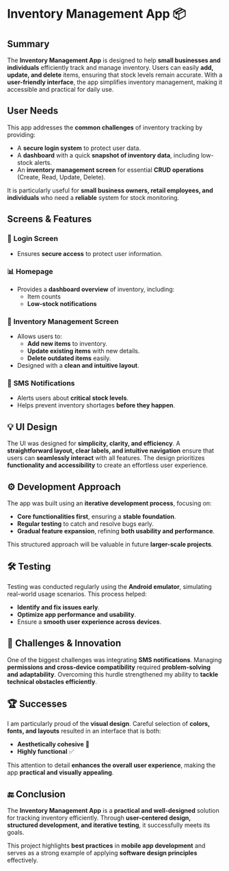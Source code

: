 # Inventory Management App 📦  

## **Summary**  
The **Inventory Management App** is designed to help **small businesses and individuals** efficiently track and manage inventory. Users can easily **add, update, and delete** items, ensuring that stock levels remain accurate. With a **user-friendly interface**, the app simplifies inventory management, making it accessible and practical for daily use.

## **User Needs**  
This app addresses the **common challenges** of inventory tracking by providing:  
- A **secure login system** to protect user data.  
- A **dashboard** with a quick **snapshot of inventory data**, including low-stock alerts.  
- An **inventory management screen** for essential **CRUD operations** (Create, Read, Update, Delete).  

It is particularly useful for **small business owners, retail employees, and individuals** who need a **reliable** system for stock monitoring.

## **Screens & Features**  

### 🔐 **Login Screen**  
- Ensures **secure access** to protect user information.  

### 📊 **Homepage**  
- Provides a **dashboard overview** of inventory, including:  
  - Item counts  
  - **Low-stock notifications**  

### 📝 **Inventory Management Screen**  
- Allows users to:  
  - **Add new items** to inventory.  
  - **Update existing items** with new details.  
  - **Delete outdated items** easily.  
- Designed with a **clean and intuitive layout**.  

### 📩 **SMS Notifications**  
- Alerts users about **critical stock levels**.  
- Helps prevent inventory shortages **before they happen**.  

## **💡 UI Design**  
The UI was designed for **simplicity, clarity, and efficiency**. A **straightforward layout, clear labels, and intuitive navigation** ensure that users can **seamlessly interact** with all features. The design prioritizes **functionality and accessibility** to create an effortless user experience.

## **⚙️ Development Approach**  
The app was built using an **iterative development process**, focusing on:  
- **Core functionalities first**, ensuring a **stable foundation**.  
- **Regular testing** to catch and resolve bugs early.  
- **Gradual feature expansion**, refining **both usability and performance**.  

This structured approach will be valuable in future **larger-scale projects**.

## **🛠 Testing**  
Testing was conducted regularly using the **Android emulator**, simulating real-world usage scenarios. This process helped:  
- **Identify and fix issues early**.  
- **Optimize app performance and usability**.  
- Ensure a **smooth user experience across devices**.

## **🚀 Challenges & Innovation**  
One of the biggest challenges was integrating **SMS notifications**. Managing **permissions and cross-device compatibility** required **problem-solving and adaptability**. Overcoming this hurdle strengthened my ability to **tackle technical obstacles efficiently**.

## **🏆 Successes**  
I am particularly proud of the **visual design**. Careful selection of **colors, fonts, and layouts** resulted in an interface that is both:  
- **Aesthetically cohesive** 🎨  
- **Highly functional** ✅  

This attention to detail **enhances the overall user experience**, making the app **practical and visually appealing**.

## **🔚 Conclusion**  
The **Inventory Management App** is a **practical and well-designed** solution for tracking inventory efficiently. Through **user-centered design, structured development, and iterative testing**, it successfully meets its goals.  

This project highlights **best practices** in **mobile app development** and serves as a strong example of applying **software design principles** effectively.
